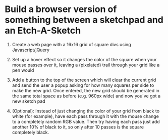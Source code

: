 # Build a browser version of something between a sketchpad and an Etch-A-Sketch

1. Create a web page with a 16x16 grid of square divs using Javascript/jQuery

2. Set up a hover effect so it changes the color of the square when your mouse passes over it, leaving a (pixelated) trail through your grid like a pen would

3. Add a button to the top of the screen which will clear the current grid and send the user a popup asking for how many squares per side to make the new grid. Once entered, the new grid should be generated in the same total space as before (e.g. 960px wide) and now you've got a new sketch pad

4. (Optional): Instead of just changing the color of your grid from black to white (for example), have each pass through it with the mouse change to a completely random RGB value. Then try having each pass just add another 10% of black to it, so only after 10 passes is the square completely black.